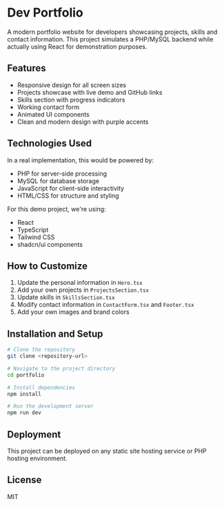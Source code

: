 
# Dev Portfolio

A modern portfolio website for developers showcasing projects, skills and contact information. This project simulates a PHP/MySQL backend while actually using React for demonstration purposes.

## Features

- Responsive design for all screen sizes
- Projects showcase with live demo and GitHub links
- Skills section with progress indicators
- Working contact form
- Animated UI components
- Clean and modern design with purple accents

## Technologies Used

In a real implementation, this would be powered by:

- PHP for server-side processing
- MySQL for database storage
- JavaScript for client-side interactivity
- HTML/CSS for structure and styling

For this demo project, we're using:

- React
- TypeScript
- Tailwind CSS
- shadcn/ui components

## How to Customize

1. Update the personal information in `Hero.tsx`
2. Add your own projects in `ProjectsSection.tsx`
3. Update skills in `SkillsSection.tsx`
4. Modify contact information in `ContactForm.tsx` and `Footer.tsx`
5. Add your own images and brand colors

## Installation and Setup

```bash
# Clone the repository
git clone <repository-url>

# Navigate to the project directory
cd portfolio

# Install dependencies
npm install

# Run the development server
npm run dev
```

## Deployment

This project can be deployed on any static site hosting service or PHP hosting environment.

## License

MIT
